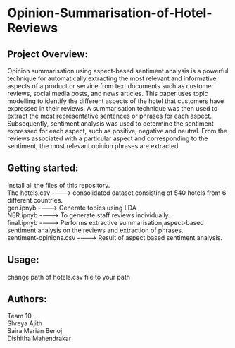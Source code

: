 # Opinion-Summarisation-of-Hotel-Reviews
## Project Overview:
Opinion summarisation using aspect-based sentiment analysis is a powerful technique for automatically extracting the most relevant and informative aspects of a product or service from text documents such as customer reviews, social media posts, and news articles. This paper uses topic modelling to identify the different aspects of the hotel that customers have expressed in their reviews. A summarisation technique was then used to extract the most representative sentences or phrases for each aspect. Subsequently, sentiment analysis was used to determine the sentiment expressed for each aspect, such as positive, negative and neutral. From the reviews associated with a particular aspect and corresponding to the sentiment, the most relevant opinion phrases are extracted. 

## Getting started:
Install all the files of this repository.  
The hotels.csv        	---->	consolidated dataset consisting of 540 hotels from 6 different countries.  
gen.ipnyb               ---->	Generate topics using LDA  
NER.ipnyb               ---->	To generate staff reviews individually.  
final.ipnyb             ---->	Performs extractive summarisation,aspect-based sentiment analysis on the reviews and extraction of phrases.  
sentiment-opinions.csv  ---->	Result of aspect based sentiment analysis.  

## Usage: 
change path of hotels.csv file to your path

## Authors:
Team 10  
Shreya Ajith  
Saira Marian Benoj  
Dishitha Mahendrakar  
